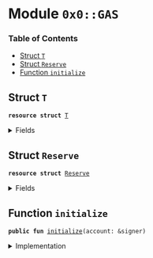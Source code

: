 
<a name="0x0_GAS"></a>

# Module `0x0::GAS`

### Table of Contents

-  [Struct `T`](#0x0_GAS_T)
-  [Struct `Reserve`](#0x0_GAS_Reserve)
-  [Function `initialize`](#0x0_GAS_initialize)



<a name="0x0_GAS_T"></a>

## Struct `T`



<pre><code><b>resource</b> <b>struct</b> <a href="#0x0_GAS_T">T</a>
</code></pre>



<details>
<summary>Fields</summary>


<dl>
<dt>

<code>dummy_field: bool</code>
</dt>
<dd>

</dd>
</dl>


</details>

<a name="0x0_GAS_Reserve"></a>

## Struct `Reserve`



<pre><code><b>resource</b> <b>struct</b> <a href="#0x0_GAS_Reserve">Reserve</a>
</code></pre>



<details>
<summary>Fields</summary>


<dl>
<dt>

<code>mint_cap: <a href="Libra.md#0x0_Libra_MintCapability">Libra::MintCapability</a>&lt;<a href="#0x0_GAS_T">GAS::T</a>&gt;</code>
</dt>
<dd>

</dd>
<dt>

<code>burn_cap: <a href="Libra.md#0x0_Libra_BurnCapability">Libra::BurnCapability</a>&lt;<a href="#0x0_GAS_T">GAS::T</a>&gt;</code>
</dt>
<dd>

</dd>
<dt>

<code>preburn_cap: <a href="Libra.md#0x0_Libra_Preburn">Libra::Preburn</a>&lt;<a href="#0x0_GAS_T">GAS::T</a>&gt;</code>
</dt>
<dd>

</dd>
</dl>


</details>

<a name="0x0_GAS_initialize"></a>

## Function `initialize`



<pre><code><b>public</b> <b>fun</b> <a href="#0x0_GAS_initialize">initialize</a>(account: &signer)
</code></pre>



<details>
<summary>Implementation</summary>


<pre><code><b>public</b> <b>fun</b> <a href="#0x0_GAS_initialize">initialize</a>(account: &signer) {
    // Register the <a href="LBR.md#0x0_LBR">LBR</a> currency.
    <b>let</b> (mint_cap, burn_cap) = <a href="Libra.md#0x0_Libra_register_currency">Libra::register_currency</a>&lt;<a href="#0x0_GAS_T">T</a>&gt;(
        account,
        <a href="FixedPoint32.md#0x0_FixedPoint32_create_from_rational">FixedPoint32::create_from_rational</a>(1, 1), // exchange rate <b>to</b> <a href="LBR.md#0x0_LBR">LBR</a>
        <b>true</b>,    // is_synthetic
        1000000, // scaling_factor = 10^6
        1000,    // fractional_part = 10^3
        b"<a href="#0x0_GAS">GAS</a>"
    );
    <b>let</b> preburn_cap = <a href="Libra.md#0x0_Libra_new_preburn_with_capability">Libra::new_preburn_with_capability</a>(&burn_cap);
    move_to(account, <a href="#0x0_GAS_Reserve">Reserve</a> { mint_cap, burn_cap, preburn_cap });
}
</code></pre>



</details>
